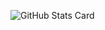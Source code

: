 
![GitHub Stats Card](https://github-readme-stats.vercel.app/api?username=its532&show_icons=true&count_private=true)
<!-- ![Top Languages Card (Compact layout)](https://github-readme-stats.vercel.app/api/top-langs/?username=its532&layout=compact) -->
<!--
**its532/its532** is a ✨ _special_ ✨ repository because its `README.md` (this file) appears on your GitHub profile.

Here are some ideas to get you started:

- 🔭 I’m currently working on ...
- 🌱 I’m currently learning ...
- 👯 I’m looking to collaborate on ...
- 🤔 I’m looking for help with ...
- 💬 Ask me about ...
- 📫 How to reach me: ...
- 😄 Pronouns: ...
- ⚡ Fun fact: ...
-->
